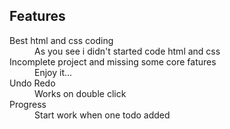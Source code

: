 ## Features

<dl>
  <dt>Best html and css coding</dt>
  <dd>As you see i didn't started code html and css </dd>

  <dt>Incomplete project and missing some core fatures</dt>
  <dd>Enjoy it...</dd>

  <dt>Undo Redo</dt>
  <dd>Works on double click</dd>

  <dt>Progress</dt>
  <dd>Start work when one todo added</dd>
</dl>
